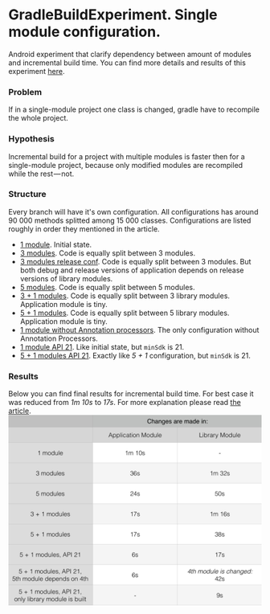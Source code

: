 # GradleBuildExperiment. Single module configuration.
Android experiment that clarify dependency between amount of modules and incremental build time.
You can find more details and results of this experiment [here](https://medium.com/@nikita.kozlov/how-modularisation-affects-build-time-of-an-android-application-43a984ce9968#.c4ty1onb1).

### Problem
If in a single-module project one class is changed, gradle have to recompile the whole project.

### Hypothesis
Incremental build for a project with multiple modules is faster then for a single-module project, because only modified modules are recompiled while the rest — not.

### Structure
Every branch will have it's own configuration. All configurations has around 90 000 methods splitted among 15 000 classes.
Configurations are listed roughly in order they mentioned in the article.
* [1 module](https://github.com/NikitaKozlov/GradleBuildExperiment/tree/1module). Initial state.
* [3 modules](https://github.com/NikitaKozlov/GradleBuildExperiment/tree/3modules). Code is equally split between 3 modules.
* [3 modules release conf](https://github.com/NikitaKozlov/GradleBuildExperiment/tree/3modules_releaseconf). Code is equally split between 3 modules. But both debug and release versions of application depends on release versions of library modules.
* [5 modules](https://github.com/NikitaKozlov/GradleBuildExperiment/tree/5modules). Code is equally split between 5 modules.
* [3 + 1 modules](https://github.com/NikitaKozlov/GradleBuildExperiment/tree/3+1modules). Code is equally split between 3 library modules. Application module is tiny.
* [5 + 1 modules](https://github.com/NikitaKozlov/GradleBuildExperiment/tree/5+1modules). Code is equally split between 5 library modules. Application module is tiny.
* [1 module without Annotation processors](https://github.com/NikitaKozlov/GradleBuildExperiment/tree/1module-apt). The only configuration without Annotation Processors.
* [1 module API 21](https://github.com/NikitaKozlov/GradleBuildExperiment/tree/1module_api21). Like initial state, but `minSdk` is 21.
* [5 + 1 modules API 21](https://github.com/NikitaKozlov/GradleBuildExperiment/tree/5%2B1modules_api21). Exactly like *5 + 1* configuration, but `minSdk` is 21.

### Results
Below you can find final results for incremental build time. For best case it was reduced from *1m 10s* to *17s*. For more explanation please read [the article](https://medium.com/@nikita.kozlov/how-modularisation-affects-build-time-of-an-android-application-43a984ce9968#.c4ty1onb1).
![Results](final_results.jpg)




